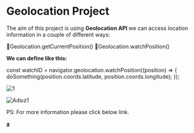 # Geolocation Project

The aim of this project is using **Geolocation API** we can access location information in a couple of different ways:

🎯Geolocation.getCurrentPosition()
🎯Geolocation.watchPosition()

**We can define like this:**

const watchID = navigator.geolocation.watchPosition((position) => {
  doSomething(position.coords.latitude, position.coords.longitude);
});

![1](https://user-images.githubusercontent.com/37474673/103811123-7a648f00-506d-11eb-9617-93ff820e8196.png)

![Adsız1](https://user-images.githubusercontent.com/37474673/103811267-b5ff5900-506d-11eb-9fec-3590c7452f7b.png)


PS: For more information please click below link.

**[a](https://developer.mozilla.org/en-US/docs/Web/API/Geolocation_API/Using_the_Geolocation_API)**
